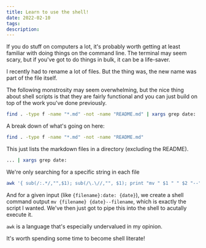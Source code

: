 ```yaml
---
title: Learn to use the shell!
date: 2022-02-10
tags:
description:
---
```


If you do stuff on computers a lot, it's probably worth getting at least familiar with doing things on the command line. The terminal may seem scary, but if you've got to do things in bulk, it can be a life-saver.

I recently had to rename a lot of files. But the thing was, the new name was part of the file itself.

The following monstrosity may seem overwhelming, but the nice thing about shell scripts is that they are fairly functional and you can just build on top of the work you've done previously.

```sh
find . -type f -name "*.md" -not -name "README.md" | xargs grep date: | awk '{ sub(/:.*/,"",$1); sub(/\.\//,"", $1); print "mv " $1 " " $2 "--" $1}' | sh
```

A break down of what's going on here:

```sh
find . -type f -name "*.md" -not -name "README.md"
```

This just lists the markdown files in a directory (excluding the README).

```sh
... | xargs grep date:
```

We're only searching for a specific string in each file

```sh
awk '{ sub(/:.*/,"",$1); sub(/\.\//,"", $1); print "mv " $1 " " $2 "--" $1}'
```

And for a given input (like `{filename}:date: {date}`), we create a shell command output `mv {filename} {date}--filename`, which is exactly the script I wanted. We've then just got to pipe this into the shell to acutally execute it.

`awk` is a language that's especially undervalued in my opinion.

It's worth spending some time to become shell literate!
